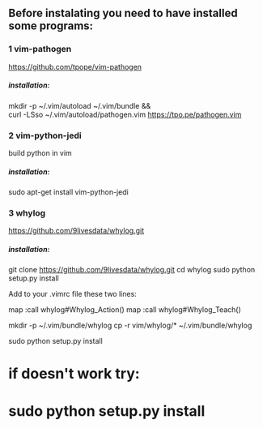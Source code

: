 ## Before instalating you need to have installed some programs:

### 1 vim-pathogen
https://github.com/tpope/vim-pathogen

##### installation:
mkdir -p ~/.vim/autoload ~/.vim/bundle && \
curl -LSso ~/.vim/autoload/pathogen.vim https://tpo.pe/pathogen.vim


### 2 vim-python-jedi
build python in vim

##### installation:
sudo apt-get install vim-python-jedi


### 3 whylog
https://github.com/9livesdata/whylog.git

##### installation:
git clone https://github.com/9livesdata/whylog.git
cd whylog
sudo python setup.py install


Add to your .vimrc file these two lines:

map <f3> :call whylog#Whylog_Action()<CR>
map <f4> :call whylog#Whylog_Teach()<CR>


mkdir -p ~/.vim/bundle/whylog
cp -r vim/whylog/* ~/.vim/bundle/whylog


sudo python setup.py install
# if doesn't work try:
# sudo python setup.py install
